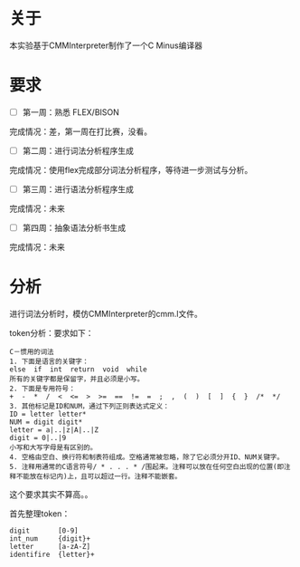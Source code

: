 # 关于

本实验基于CMMInterpreter制作了一个C Minus编译器

# 要求

- [ ] 第一周：熟悉 FLEX/BISON

完成情况：差，第一周在打比赛，没看。

- [ ] 第二周：进行词法分析程序生成

完成情况：使用flex完成部分词法分析程序，等待进一步测试与分析。

- [ ] 第三周：进行语法分析程序生成

完成情况：未来

- [ ] 第四周：抽象语法分析书生成

完成情况：未来

# 分析

进行词法分析时，模仿CMMInterpreter的cmm.l文件。

token分析：要求如下：

```
C－惯用的词法
1. 下面是语言的关键字：
else  if  int  return  void  while
所有的关键字都是保留字，并且必须是小写。
2. 下面是专用符号：
+  -  *  /  <  <=  >  >=  ==  !=  =  ;  ,  (  )  [  ]  {  }  /*  */
3. 其他标记是ID和NUM，通过下列正则表达式定义：
ID = letter letter*
NUM = digit digit*
letter = a|..|z|A|..|Z
digit = 0|..|9
小写和大写字母是有区别的。
4. 空格由空白、换行符和制表符组成。空格通常被忽略，除了它必须分开ID、NUM关键字。
5. 注释用通常的C语言符号/ * . . . * /围起来。注释可以放在任何空白出现的位置(即注释不能放在标记内)上，且可以超过一行。注释不能嵌套。
```

这个要求其实不算高。。

首先整理token：

```
digit       [0-9]
int_num     {digit}+
letter      [a-zA-Z]
identifire  {letter}+
```

